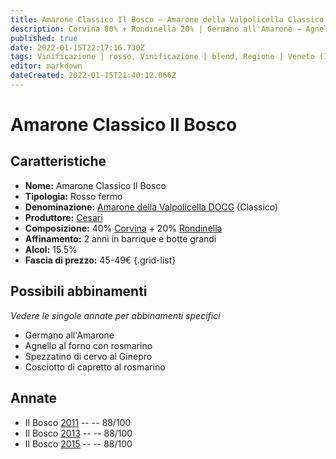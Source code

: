 ```yaml
---
title: Amarone Classico Il Bosco – Amarone della Valpolicella Classico DOCG – Cesari – Veneto (IT) – 45-49€ – 3★
description: Corvina 80% + Rondinella 20% | Germano all'Amarone – Agnello al forno con rosmarino – Spezzatino di cervo al Ginepro – Cosciotto di capretto al rosmarino
published: true
date: 2022-01-15T22:17:16.730Z
tags: Vinificazione | rosso, Vinificazione | blend, Regione | Veneto (IT), Vinificazione | fermo, Vitigni | Corvina, Prezzi | 45-49€, Vitigni | Rondinella,  Valutazioni | 3 stelle, Alimento | germano, Alimento | agnello, Alimento | cervo, Alimento | capretto, Cottura | al forno, Aromatizzazione | al rosmarino, Aromatizzazione | al vino, Aromatizzazione | al ginepro
editor: markdown
dateCreated: 2022-01-15T21:40:12.066Z
---
```


# Amarone Classico Il Bosco

## Caratteristiche
- **Nome:** Amarone Classico Il Bosco
- **Tipologia:** Rosso fermo
- **Denominazione:** [Amarone della Valpolicella DOCG](/denominazioni/Italia/Veneto/DOCG/Amarone-della-Valpolicella) (Classico)
- **Produttore:** [Cesari](/produttori/Italia/Veneto/Cesari) 
- **Composizione:** 40% [Corvina](/vitigni/Italia/corvina) + 20% [Rondinella](/vitigni/Italia/rondinella)
- **Affinamento:** 2 anni in barrique e botte grandi
- **Alcol:** 15.5%
- **Fascia di prezzo:** 45-49€
{.grid-list}




## Possibili abbinamenti
*Vedere le singole annate per abbinamenti specifici*

- Germano all'Amarone
- Agnello al forno con rosmarino
- Spezzatino di cervo al Ginepro
- Cosciotto di capretto al rosmarino

## Annate
- Il Bosco [2011](vini/Italia/Veneto/Cesari/Amarone-Classico-Il-Bosco/2011) -- <span class="star-3"></span> -- 88/100
- Il Bosco [2013](vini/Italia/Veneto/Cesari/Amarone-Classico-Il-Bosco/2013) -- <span class="star-3"></span> -- 88/100
- Il Bosco [2015](vini/Italia/Veneto/Cesari/Amarone-Classico-Il-Bosco/2015) -- <span class="star-3"></span> -- 88/100
